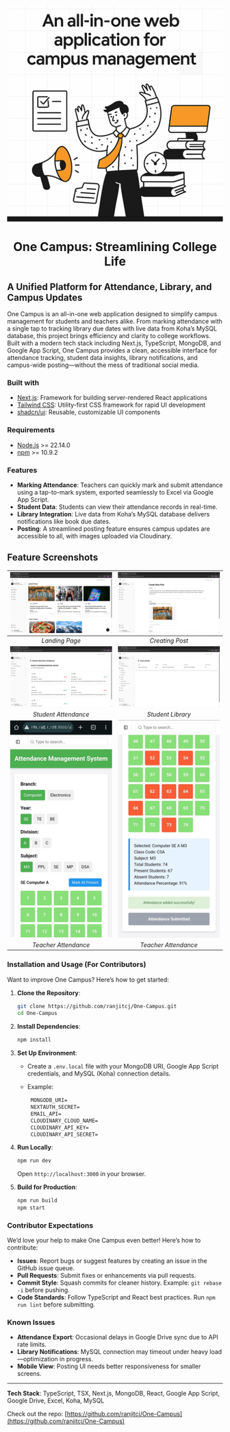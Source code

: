 ![](.github/screenshots/poster.png)

<p align="center">
    <h1 align="center">One Campus: Streamlining College Life</h1>
</p>

## A Unified Platform for Attendance, Library, and Campus Updates

One Campus is an all-in-one web application designed to simplify campus management for students and teachers alike. From marking attendance with a single tap to tracking library due dates with live data from Koha’s MySQL database, this project brings efficiency and clarity to college workflows. Built with a modern tech stack including Next.js, TypeScript, MongoDB, and Google App Script, One Campus provides a clean, accessible interface for attendance tracking, student data insights, library notifications, and campus-wide posting—without the mess of traditional social media.

### Built with

- [Next.js](https://nextjs.org/): Framework for building server-rendered React applications
- [Tailwind CSS](https://tailwindcss.com/): Utility-first CSS framework for rapid UI development
- [shadcn/ui](https://ui.shadcn.com/): Reusable, customizable UI components

### Requirements

- [Node.js](https://nodejs.org/en/) >= 22.14.0
- [npm](https://npm.io/) >= 10.9.2

### Features

- **Marking Attendance**: Teachers can quickly mark and submit attendance using a tap-to-mark system, exported seamlessly to Excel via Google App Script.
- **Student Data**: Students can view their attendance records in real-time.
- **Library Integration**: Live data from Koha’s MySQL database delivers notifications like book due dates.
- **Posting**: A streamlined posting feature ensures campus updates are accessible to all, with images uploaded via Cloudinary.

## Feature Screenshots

|         ![Landing Page](.github/screenshots/Landing%20Page.png)         |             ![Creating Post](.github/screenshots/Post.png)              |
| :---------------------------------------------------------------------: | :---------------------------------------------------------------------: |
|                             _Landing Page_                              |                             _Creating Post_                             |
|   ![Student Attendance](.github/screenshots/Student%20Attendance.png)   |  ![Student Library](.github/screenshots/Student%20Library%20Data.png)   |
|                          _Student Attendance_                           |                            _Student Library_                            |
| ![Teacher Attendance](.github/screenshots/Teacher%20Attendance%201.jpg) | ![Teacher Attendance](.github/screenshots/Teacher%20Attendance%202.jpg) |
|                          _Teacher Attendance_                           |                          _Teacher Attendance_                           |

### Installation and Usage (For Contributors)

Want to improve One Campus? Here’s how to get started:

1. **Clone the Repository**:
   ```bash
   git clone https://github.com/ranjitcj/One-Campus.git
   cd One-Campus
   ```
2. **Install Dependencies**:
   ```bash
   npm install
   ```
3. **Set Up Environment**:

   - Create a `.env.local` file with your MongoDB URI, Google App Script credentials, and MySQL (Koha) connection details.
   - Example:

     ```
      MONGODB_URI=
      NEXTAUTH_SECRET=
      EMAIL_API=
      CLOUDINARY_CLOUD_NAME=
      CLOUDINARY_API_KEY=
      CLOUDINARY_API_SECRET=
     ```

4. **Run Locally**:
   ```bash
   npm run dev
   ```
   Open `http://localhost:3000` in your browser.
5. **Build for Production**:
   ```bash
   npm run build
   npm start
   ```

### Contributor Expectations

We’d love your help to make One Campus even better! Here’s how to contribute:

- **Issues**: Report bugs or suggest features by creating an issue in the GitHub issue queue.
- **Pull Requests**: Submit fixes or enhancements via pull requests.
- **Commit Style**: Squash commits for cleaner history. Example: `git rebase -i` before pushing.
- **Code Standards**: Follow TypeScript and React best practices. Run `npm run lint` before submitting.

### Known Issues

- **Attendance Export**: Occasional delays in Google Drive sync due to API rate limits.
- **Library Notifications**: MySQL connection may timeout under heavy load—optimization in progress.
- **Mobile View**: Posting UI needs better responsiveness for smaller screens.

---

**Tech Stack**: TypeScript, TSX, Next.js, MongoDB, React, Google App Script, Google Drive, Excel, Koha, MySQL

Check out the repo: [https://github.com/ranjitcj/One-Campus](https://github.com/ranjitcj/One-Campus)

